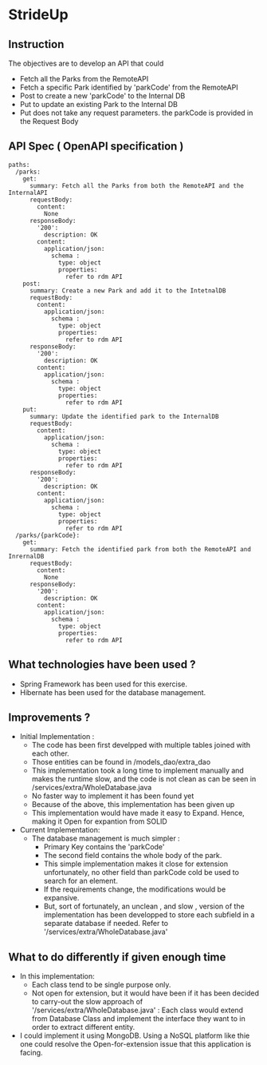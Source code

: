 # StrideUp
## Instruction
The objectives are to develop an API that could
 - Fetch all the Parks from the RemoteAPI
 - Fetch a specific Park identified by 'parkCode' from the RemoteAPI
 - Post to create a new 'parkCode' to the Internal DB
 - Put to update an existing Park to the Internal DB
 - Put does not take any request parameters. the parkCode is provided in the Request Body

## API Spec ( OpenAPI specification )
```
paths:
  /parks:
    get:
      summary: Fetch all the Parks from both the RemoteAPI and the InternalAPI
      requestBody:
        content:
          None
      responseBody:
        '200':
          description: OK
        content:
          application/json:
            schema :
              type: object
              properties:
                refer to rdm API
    post:
      summary: Create a new Park and add it to the IntetnalDB
      requestBody:
        content:
          application/json:
            schema :
              type: object
              properties:
                refer to rdm API
      responseBody:
        '200':
          description: OK
        content:
          application/json:
            schema :
              type: object
              properties:
                refer to rdm API
    put:
      summary: Update the identified park to the InternalDB
      requestBody:
        content:
          application/json:
            schema :
              type: object
              properties:
                refer to rdm API
      responseBody:
        '200':
          description: OK
        content:
          application/json:
            schema :
              type: object
              properties:
                refer to rdm API
  /parks/{parkCode}:
    get:
      summary: Fetch the identified park from both the RemoteAPI and InrernalDB
      requestBody:
        content:
          None
      responseBody:
        '200':
          description: OK
        content:
          application/json:
            schema :
              type: object
              properties:
                refer to rdm API
```

## What technologies have been used ?
 - Spring Framework has been used for this exercise.
 - Hibernate has been used for the database management.

## Improvements ?
 - Initial Implementation :
   - The code has been first develpped with multiple tables joined with each other.
   - Those entities can be found in /models_dao/extra_dao
   - This implementation took a long time to implement manually and makes the runtime slow, and the code is not clean as can be seen in /services/extra/WholeDatabase.java
   - No faster way to implement it has been found yet
   - Because of the above, this implementation has been given up
   - This implementation would have made it easy to Expand. Hence, making it Open for expantion from SOLID
 - Current Implementation:
   - The database management is much simpler :
     - Primary Key contains the 'parkCode'
     - The second field contains the whole body of the park.
     - This simple implementation makes it close for extension unfortunately, no other field than parkCode cold be used to search for an element.
     - If the requirements change, the modifications would be expansive.
     - But, sort of fortunately, an unclean , and slow , version of the implementation has been developped to store each subfield in a separate database if needed. Refer to '/services/extra/WholeDatabase.java'

## What to do differently if given enough time
 - In this implementation:
   - Each class tend to be single purpose only.
   - Not open for extension, but it would have been if it has been decided to carry-out the slow approach of '/services/extra/WholeDatabase.java' : Each class would extend from Database Class and implement the interface they want to in order to extract different entity.
 - I could implement it using MongoDB. Using a NoSQL platform like thie one could resolve the Open-for-extension issue that this application is facing.
